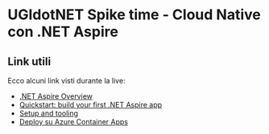 # UGIdotNET Spike time - Cloud Native con .NET Aspire

## Link utili

Ecco alcuni link visti durante la live:
- [.NET Aspire Overview](https://learn.microsoft.com/en-us/dotnet/aspire/get-started/aspire-overview)
- [Quickstart: build your first .NET Aspire app](https://learn.microsoft.com/en-us/dotnet/aspire/get-started/build-your-first-aspire-app?tabs=visual-studio)
- [Setup and tooling](https://learn.microsoft.com/en-us/dotnet/aspire/fundamentals/setup-tooling?tabs=visual-studio)
- [Deploy su Azure Container Apps](https://learn.microsoft.com/en-us/dotnet/aspire/deployment/azure/aca-deployment?tabs=visual-studio%2Cinstall-az-windows%2Cpowershell&pivots=azure-azd)